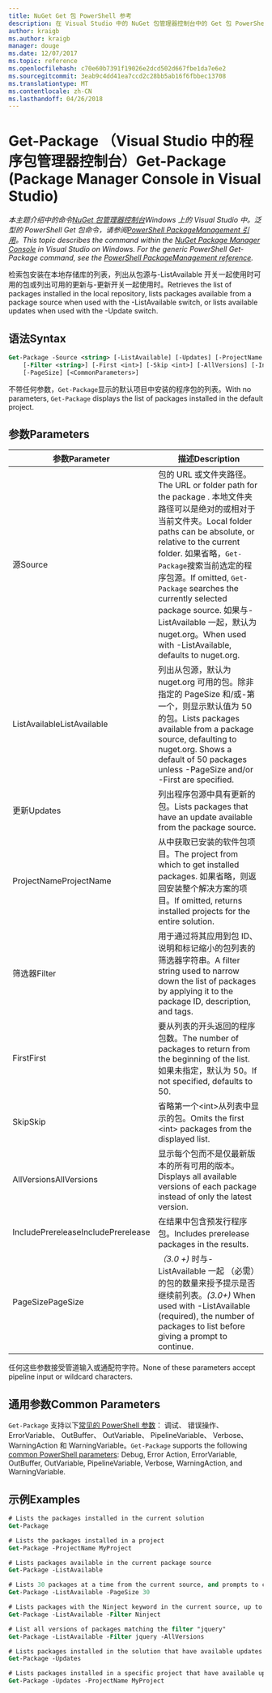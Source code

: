 ```yaml
---
title: NuGet Get 包 PowerShell 参考
description: 在 Visual Studio 中的 NuGet 包管理器控制台中的 Get 包 PowerShell 命令参考。
author: kraigb
ms.author: kraigb
manager: douge
ms.date: 12/07/2017
ms.topic: reference
ms.openlocfilehash: c70e60b7391f19026e2dcd502d667fbe1da7e6e2
ms.sourcegitcommit: 3eab9c4dd41ea7ccd2c28bb5ab16f6fbbec13708
ms.translationtype: MT
ms.contentlocale: zh-CN
ms.lasthandoff: 04/26/2018
---
```

# <a name="get-package-package-manager-console-in-visual-studio"></a><span data-ttu-id="765e0-103">Get-Package （Visual Studio 中的程序包管理器控制台）</span><span class="sxs-lookup"><span data-stu-id="765e0-103">Get-Package (Package Manager Console in Visual Studio)</span></span>

<span data-ttu-id="765e0-104">*本主题介绍中的命令[NuGet 包管理器控制台](package-manager-console.md)Windows 上的 Visual Studio 中。泛型的 PowerShell Get 包命令，请参阅[PowerShell PackageManagement 引用](/powershell/module/packagemanagement/?view=powershell-6)。*</span><span class="sxs-lookup"><span data-stu-id="765e0-104">*This topic describes the command within the [NuGet Package Manager Console](package-manager-console.md) in Visual Studio on Windows. For the generic PowerShell Get-Package command, see the [PowerShell PackageManagement reference](/powershell/module/packagemanagement/?view=powershell-6).*</span></span>

<span data-ttu-id="765e0-105">检索包安装在本地存储库的列表，列出从包源与-ListAvailable 开关一起使用时可用的包或列出可用的更新与-更新开关一起使用时。</span><span class="sxs-lookup"><span data-stu-id="765e0-105">Retrieves the list of packages installed in the local repository, lists packages available from a package source when used with the -ListAvailable switch, or lists available updates when used with the -Update switch.</span></span>

## <a name="syntax"></a><span data-ttu-id="765e0-106">语法</span><span class="sxs-lookup"><span data-stu-id="765e0-106">Syntax</span></span>

```ps
Get-Package -Source <string> [-ListAvailable] [-Updates] [-ProjectName <string>]
    [-Filter <string>] [-First <int>] [-Skip <int>] [-AllVersions] [-IncludePrerelease]
    [-PageSize] [<CommonParameters>]
```

<span data-ttu-id="765e0-107">不带任何参数，`Get-Package`显示的默认项目中安装的程序包的列表。</span><span class="sxs-lookup"><span data-stu-id="765e0-107">With no parameters, `Get-Package` displays the list of packages installed in the default project.</span></span>

## <a name="parameters"></a><span data-ttu-id="765e0-108">参数</span><span class="sxs-lookup"><span data-stu-id="765e0-108">Parameters</span></span>

| <span data-ttu-id="765e0-109">参数</span><span class="sxs-lookup"><span data-stu-id="765e0-109">Parameter</span></span> | <span data-ttu-id="765e0-110">描述</span><span class="sxs-lookup"><span data-stu-id="765e0-110">Description</span></span> |
| --- | --- |
| <span data-ttu-id="765e0-111">源</span><span class="sxs-lookup"><span data-stu-id="765e0-111">Source</span></span> | <span data-ttu-id="765e0-112">包的 URL 或文件夹路径。</span><span class="sxs-lookup"><span data-stu-id="765e0-112">The URL or folder path for the package .</span></span> <span data-ttu-id="765e0-113">本地文件夹路径可以是绝对的或相对于当前文件夹。</span><span class="sxs-lookup"><span data-stu-id="765e0-113">Local folder paths can be absolute, or relative to the current folder.</span></span> <span data-ttu-id="765e0-114">如果省略，`Get-Package`搜索当前选定的程序包源。</span><span class="sxs-lookup"><span data-stu-id="765e0-114">If omitted, `Get-Package` searches the currently selected package source.</span></span> <span data-ttu-id="765e0-115">如果与-ListAvailable 一起，默认为 nuget.org。</span><span class="sxs-lookup"><span data-stu-id="765e0-115">When used with -ListAvailable, defaults to nuget.org.</span></span> |
| <span data-ttu-id="765e0-116">ListAvailable</span><span class="sxs-lookup"><span data-stu-id="765e0-116">ListAvailable</span></span> | <span data-ttu-id="765e0-117">列出从包源，默认为 nuget.org 可用的包。除非指定的 PageSize 和/或-第一个，则显示默认值为 50 的包。</span><span class="sxs-lookup"><span data-stu-id="765e0-117">Lists packages available from a package source, defaulting to nuget.org. Shows a default of 50 packages unless -PageSize and/or -First are specified.</span></span> |
| <span data-ttu-id="765e0-118">更新</span><span class="sxs-lookup"><span data-stu-id="765e0-118">Updates</span></span> | <span data-ttu-id="765e0-119">列出程序包源中具有更新的包。</span><span class="sxs-lookup"><span data-stu-id="765e0-119">Lists packages that have an update available from the package source.</span></span> |
| <span data-ttu-id="765e0-120">ProjectName</span><span class="sxs-lookup"><span data-stu-id="765e0-120">ProjectName</span></span> | <span data-ttu-id="765e0-121">从中获取已安装的软件包项目。</span><span class="sxs-lookup"><span data-stu-id="765e0-121">The project from which to get installed packages.</span></span> <span data-ttu-id="765e0-122">如果省略，则返回安装整个解决方案的项目。</span><span class="sxs-lookup"><span data-stu-id="765e0-122">If omitted, returns installed projects for the entire solution.</span></span> |
| <span data-ttu-id="765e0-123">筛选器</span><span class="sxs-lookup"><span data-stu-id="765e0-123">Filter</span></span> | <span data-ttu-id="765e0-124">用于通过将其应用到包 ID、 说明和标记缩小的包列表的筛选器字符串。</span><span class="sxs-lookup"><span data-stu-id="765e0-124">A filter string used to narrow down the list of packages by applying it to the package ID, description, and tags.</span></span> |
| <span data-ttu-id="765e0-125">First</span><span class="sxs-lookup"><span data-stu-id="765e0-125">First</span></span> | <span data-ttu-id="765e0-126">要从列表的开头返回的程序包数。</span><span class="sxs-lookup"><span data-stu-id="765e0-126">The number of packages to return from the beginning of the list.</span></span> <span data-ttu-id="765e0-127">如果未指定，默认为 50。</span><span class="sxs-lookup"><span data-stu-id="765e0-127">If not specified, defaults to 50.</span></span> |
| <span data-ttu-id="765e0-128">Skip</span><span class="sxs-lookup"><span data-stu-id="765e0-128">Skip</span></span> | <span data-ttu-id="765e0-129">省略第一个&lt;int&gt;从列表中显示的包。</span><span class="sxs-lookup"><span data-stu-id="765e0-129">Omits the first &lt;int&gt; packages from the displayed list.</span></span>  |
| <span data-ttu-id="765e0-130">AllVersions</span><span class="sxs-lookup"><span data-stu-id="765e0-130">AllVersions</span></span> | <span data-ttu-id="765e0-131">显示每个包而不是仅最新版本的所有可用的版本。</span><span class="sxs-lookup"><span data-stu-id="765e0-131">Displays all available versions of each package instead of only the latest version.</span></span> |
| <span data-ttu-id="765e0-132">IncludePrerelease</span><span class="sxs-lookup"><span data-stu-id="765e0-132">IncludePrerelease</span></span> | <span data-ttu-id="765e0-133">在结果中包含预发行程序包。</span><span class="sxs-lookup"><span data-stu-id="765e0-133">Includes prerelease packages in the results.</span></span> |
| <span data-ttu-id="765e0-134">PageSize</span><span class="sxs-lookup"><span data-stu-id="765e0-134">PageSize</span></span> | <span data-ttu-id="765e0-135">*（3.0 +)* 时与-ListAvailable 一起 （必需） 的包的数量来授予提示是否继续前列表。</span><span class="sxs-lookup"><span data-stu-id="765e0-135">*(3.0+)* When used with -ListAvailable (required), the number of packages to list before giving a prompt to continue.</span></span> |

<span data-ttu-id="765e0-136">任何这些参数接受管道输入或通配符字符。</span><span class="sxs-lookup"><span data-stu-id="765e0-136">None of these parameters accept pipeline input or wildcard characters.</span></span>

## <a name="common-parameters"></a><span data-ttu-id="765e0-137">通用参数</span><span class="sxs-lookup"><span data-stu-id="765e0-137">Common Parameters</span></span>

<span data-ttu-id="765e0-138">`Get-Package` 支持以下[常见的 PowerShell 参数](http://go.microsoft.com/fwlink/?LinkID=113216)： 调试、 错误操作、 ErrorVariable、 OutBuffer、 OutVariable、 PipelineVariable、 Verbose、 WarningAction 和 WarningVariable。</span><span class="sxs-lookup"><span data-stu-id="765e0-138">`Get-Package` supports the following [common PowerShell parameters](http://go.microsoft.com/fwlink/?LinkID=113216): Debug, Error Action, ErrorVariable, OutBuffer, OutVariable, PipelineVariable, Verbose, WarningAction, and WarningVariable.</span></span>

## <a name="examples"></a><span data-ttu-id="765e0-139">示例</span><span class="sxs-lookup"><span data-stu-id="765e0-139">Examples</span></span>

```ps
# Lists the packages installed in the current solution
Get-Package

# Lists the packages installed in a project
Get-Package -ProjectName MyProject

# Lists packages available in the current package source
Get-Package -ListAvailable

# Lists 30 packages at a time from the current source, and prompts to continue if more are available
Get-Package -ListAvailable -PageSize 30

# Lists packages with the Ninject keyword in the current source, up to 50
Get-Package -ListAvailable -Filter Ninject

# List all versions of packages matching the filter "jquery"
Get-Package -ListAvailable -Filter jquery -AllVersions

# Lists packages installed in the solution that have available updates
Get-Package -Updates

# Lists packages installed in a specific project that have available updates
Get-Package -Updates -ProjectName MyProject
```
